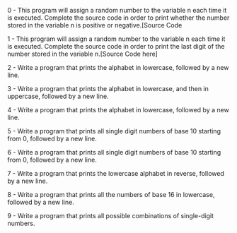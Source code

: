 0 - This program will assign a random number to the variable n each time it is executed. Complete the source code in order to print whether the number stored in the variable n is positive or negative.[Source Code 

1 - This program will assign a random number to the variable n each time it is executed. Complete the source code in order to print the last digit of the number stored in the variable n.[Source Code here]

2 - Write a program that prints the alphabet in lowercase, followed by a new line.

3 - Write a program that prints the alphabet in lowercase, and then in uppercase, followed by a new line.

4 - Write a program that prints the alphabet in lowercase, followed by a new line.

5 - Write a program that prints all single digit numbers of base 10 starting from 0, followed by a new line.

6 - Write a program that prints all single digit numbers of base 10 starting from 0, followed by a new line.

7 - Write a program that prints the lowercase alphabet in reverse, followed by a new line.

8 - Write a program that prints all the numbers of base 16 in lowercase, followed by a new line.

9 - Write a program that prints all possible combinations of single-digit numbers.



